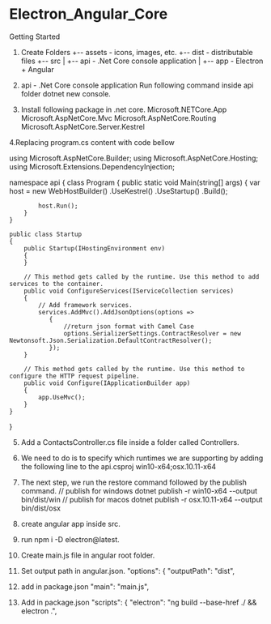 # Electron_Angular_Core
Getting Started
1. Create Folders
		+-- assets - icons, images, etc.
	+-- dist - distributable files
	+-- src 
	|   +-- api - .Net Core console application
	|   +-- app - Electron + Angular
	
2. api - .Net Core console application
	Run following command inside api folder dotnet new console.
	
3. Install following package in .net core.
	Microsoft.NETCore.App
	Microsoft.AspNetCore.Mvc
	Microsoft.AspNetCore.Routing
	Microsoft.AspNetCore.Server.Kestrel
	
4.Replacing program.cs content with code bellow	

using Microsoft.AspNetCore.Builder;
using Microsoft.AspNetCore.Hosting;
using Microsoft.Extensions.DependencyInjection;

namespace api
{
    class Program
    {
        public static void Main(string[] args)
        {
            var host = new WebHostBuilder()
                .UseKestrel()
                .UseStartup<Startup>()
                .Build();

            host.Run();
        }
    }

    public class Startup
    {
        public Startup(IHostingEnvironment env)
        {
        }

        // This method gets called by the runtime. Use this method to add services to the container.
        public void ConfigureServices(IServiceCollection services)
        {
            // Add framework services.
            services.AddMvc().AddJsonOptions(options =>
               {
                   //return json format with Camel Case
                   options.SerializerSettings.ContractResolver = new Newtonsoft.Json.Serialization.DefaultContractResolver();
               });
        }

        // This method gets called by the runtime. Use this method to configure the HTTP request pipeline.
        public void Configure(IApplicationBuilder app)
        {
            app.UseMvc();
        }
    }
}

5. Add a ContactsController.cs file inside a folder called Controllers.

6. We need to do is to specify which runtimes we are supporting by adding the following line to the api.csproj
	<RuntimeIdentifiers>win10-x64;osx.10.11-x64</RuntimeIdentifiers>
	
7.  The next step, we run the restore command followed by the publish command.
		// publish for windows
		dotnet publish -r win10-x64 --output bin/dist/win
		// publish for macos
		dotnet publish -r osx.10.11-x64 --output bin/dist/osx
		
		
		
		
		
8. create angular app inside src.

9. run npm i -D electron@latest.
10. Create main.js file in angular root folder.
11. Set output path in angular.json.
		"options": {
      "outputPath": "dist",
12.  add in package.json "main": "main.js",	  
	  
11. Add in package.json
	"scripts": {
		"electron": "ng build --base-href ./ && electron .",
	
